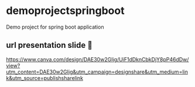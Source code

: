 # demoprojectspringboot
Demo project for spring boot application

## url presentation slide 🌟
https://www.canva.com/design/DAE30w2GIjg/UiF1dDknCbkDjY8pP46dDw/view?utm_content=DAE30w2GIjg&utm_campaign=designshare&utm_medium=link&utm_source=publishsharelink
